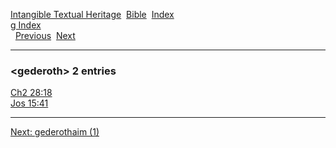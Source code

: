 [Intangible Textual Heritage](../../index)  [Bible](../index) 
[Index](index)   
[g Index](_g_)  
  [Previous](c04679)  [Next](c04681) 

------------------------------------------------------------------------

### &lt;gederoth&gt; 2 entries

[Ch2 28:18](../kjv/ch2028.htm#018)  
[Jos 15:41](../kjv/jos015.htm#041)  

------------------------------------------------------------------------

[Next: gederothaim (1)](c04681)
